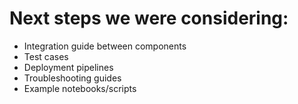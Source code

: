 # Next steps we were considering:


- Integration guide between components
- Test cases
- Deployment pipelines
- Troubleshooting guides
- Example notebooks/scripts
